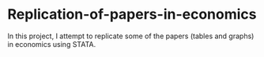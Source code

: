 # Replication-of-papers-in-economics
In this project, I attempt to replicate some of the papers (tables and graphs) in economics using STATA. 
